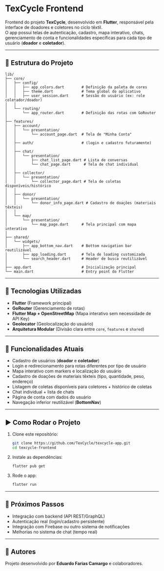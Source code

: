 # TexCycle Frontend

Frontend do projeto **TexCycle**, desenvolvido em **Flutter**, responsável pela interface de doadores e coletores no ciclo têxtil.  
O app possui telas de autenticação, cadastro, mapa interativo, chats, gerenciamento de conta e funcionalidades específicas para cada tipo de usuário (**doador** e **coletador**).

---

## 📂 Estrutura do Projeto

```
lib/
├── core/
│   ├── config/
│   │   ├── app_colors.dart        # Definição da paleta de cores
│   │   ├── theme.dart             # Tema global do aplicativo
│   │   ├── user_session.dart      # Sessão do usuário (ex: role coletador/doador)
│   │
│   └── routing/
│       └── app_router.dart        # Definição das rotas com GoRouter
│
├── features/
│   ├── account/
│   │   └── presentation/
│   │       └── account_page.dart  # Tela de "Minha Conta"
│   │
│   ├── auth/                      # (login e cadastro futuramente)
│   │
│   ├── chat/
│   │   └── presentation/
│   │       ├── chat_list_page.dart # Lista de conversas
│   │       └── chat_page.dart      # Tela de chat individual
│   │
│   ├── collector/
│   │   └── presentation/
│   │       └── collector_page.dart # Tela de coletas disponíveis/histórico
│   │
│   ├── donor/
│   │   └── presentation/
│   │       └── donor_info_page.dart # Cadastro de doações (materiais têxteis)
│   │
│   └── map/
│       └── presentation/
│           └── map_page.dart      # Tela principal com mapa interativo
│
├── shared/
│   └── widgets/
│       ├── app_bottom_nav.dart    # Bottom navigation bar reutilizável
│       ├── app_loading.dart       # Tela de loading customizada
│       └── search_header.dart     # Header de busca reutilizável
│
├── app.dart                       # Inicialização principal
└── main.dart                      # Entry point do Flutter
```

---

## 🚀 Tecnologias Utilizadas

- **Flutter** (Framework principal)
- **GoRouter** (Gerenciamento de rotas)
- **Flutter Map + OpenStreetMap** (Mapa interativo sem necessidade de API Key)
- **Geolocator** (Geolocalização do usuário)
- **Arquitetura Modular** (Divisão clara entre `core`, `features` e `shared`)

---

## 📱 Funcionalidades Atuais

- Cadastro de usuários (**doador** e **coletador**)
- Login e redirecionamento para rotas diferentes por tipo de usuário
- Mapa interativo com markers e localização do usuário
- Cadastro de doações de materiais têxteis (tipo, quantidade, peso, endereço)
- Listagem de coletas disponíveis para coletores + histórico de coletas
- Chat individual + lista de chats
- Página de conta com dados do usuário
- Navegação inferior reutilizável (**BottomNav**)

---

## ▶️ Como Rodar o Projeto

1. Clone este repositório:
   ```bash
   git clone https://github.com/TexCycle/texcycle-app.git
   cd texcycle-frontend
   ```

2. Instale as dependências:
   ```bash
   flutter pub get
   ```

3. Rode o app:
   ```bash
   flutter run
   ```

---

## 🔮 Próximos Passos

- Integração com backend (API REST/GraphQL)
- Autenticação real (login/cadastro persistente)
- Integração com Firebase ou outro sistema de notificações
- Melhorias no sistema de chat (tempo real)

---

## 👥 Autores

Projeto desenvolvido por **Eduardo Farias Camargo** e colaboradores.  
